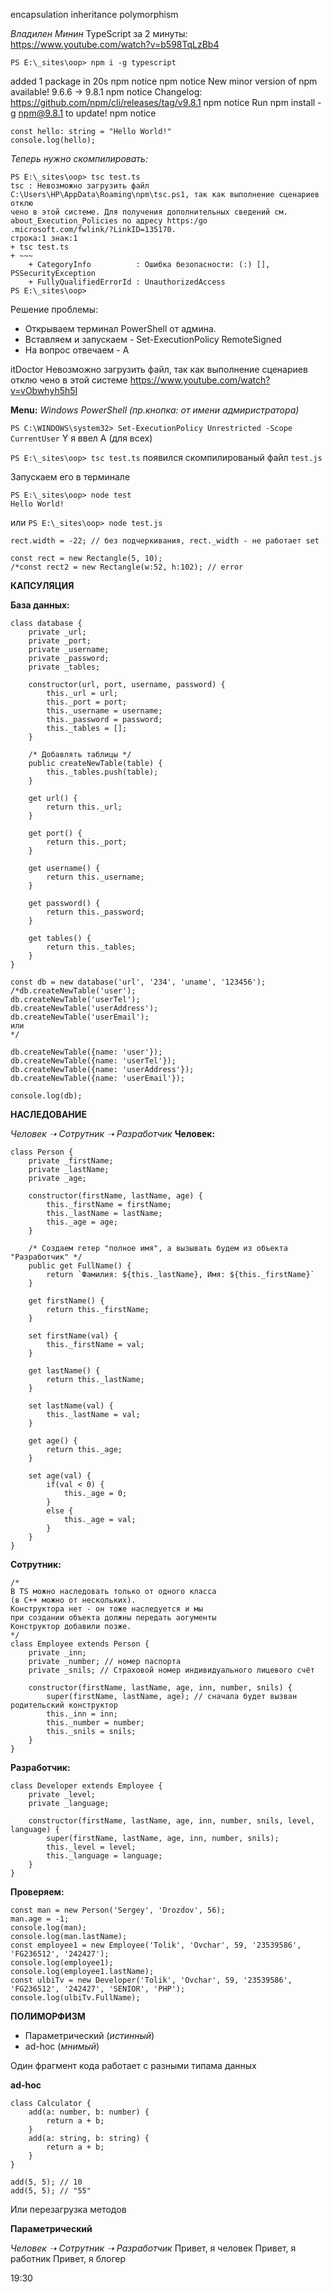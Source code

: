 encapsulation inheritance polymorphism

*Владилен Минин*
TypeScript за 2 минуты:
https://www.youtube.com/watch?v=b598TqLzBb4


`PS E:\_sites\oop> npm i -g typescript`

added 1 package in 20s
npm notice 
npm notice New minor version of npm available! 9.6.6 -> 9.8.1
npm notice Changelog: https://github.com/npm/cli/releases/tag/v9.8.1
npm notice Run npm install -g npm@9.8.1 to update!
npm notice 

```
const hello: string = "Hello World!"
console.log(hello);
```
*Теперь нужно скомпилировать:*
```
PS E:\_sites\oop> tsc test.ts
tsc : Невозможно загрузить файл C:\Users\HP\AppData\Roaming\npm\tsc.ps1, так как выполнение сценариев отклю
чено в этой системе. Для получения дополнительных сведений см. about_Execution_Policies по адресу https:/go 
.microsoft.com/fwlink/?LinkID=135170.
строка:1 знак:1
+ tsc test.ts
+ ~~~
    + CategoryInfo          : Ошибка безопасности: (:) [], PSSecurityException
    + FullyQualifiedErrorId : UnauthorizedAccess
PS E:\_sites\oop> 
```


Решение проблемы:
- Открываем терминал PowerShell от админа.
- Вставляем и запускаем - Set-ExecutionPolicy RemoteSigned
- На вопрос отвечаем - A



itDoctor 
Невозможно загрузить файл, так как выполнение сценариев отклю
чено в этой системе
https://www.youtube.com/watch?v=vObwhyh5h5I

**Menu:**
*Windows PowerShell (пр.кнопка: от имени адмиристратора)*

`PS C:\WINDOWS\system32> Set-ExecutionPolicy Unrestricted -Scope CurrentUser`
Y
я ввел A (для всех)

`PS E:\_sites\oop> tsc test.ts`
появился скомпилированый файл
`test.js`

Запускаем его в терминале
```
PS E:\_sites\oop> node test   
Hello World!
```
или
`PS E:\_sites\oop> node test.js`

```
rect.width = -22; // без подчеркивания, rect._width - не работает set

const rect = new Rectangle(5, 10);
/*const rect2 = new Rectangle(w:52, h:102); // error
```

**КАПСУЛЯЦИЯ**

**База данных:**
```
class database {
    private _url;
    private _port;
    private _username;
    private _password;
    private _tables;

    constructor(url, port, username, password) {
        this._url = url;
        this._port = port;
        this._username = username;
        this._password = password;
        this._tables = [];
    }

    /* Добавлять таблицы */
    public createNewTable(table) {
        this._tables.push(table);
    }

    get url() {
        return this._url;
    }

    get port() {
        return this._port;
    }

    get username() {
        return this._username;
    }

    get password() {
        return this._password;
    }

    get tables() {
        return this._tables;
    }
}

const db = new database('url', '234', 'uname', '123456');
/*db.createNewTable('user');
db.createNewTable('userTel');
db.createNewTable('userAddress');
db.createNewTable('userEmail');
или
*/

db.createNewTable({name: 'user'});
db.createNewTable({name: 'userTel'});
db.createNewTable({name: 'userAddress'});
db.createNewTable({name: 'userEmail'});

console.log(db);

```



**НАСЛЕДОВАНИЕ**

*Человек ➝ Сотрутник ➝ Разработчик*
**Человек:**
```
class Person {
    private _firstName;
    private _lastName;
    private _age;

    constructor(firstName, lastName, age) {
        this._firstName = firstName;
        this._lastName = lastName;
        this._age = age;
    }

    /* Создаем гетер "полное имя", а вызывать будем из объекта "Разработчик" */
    public get FullName() {
        return `Фамилия: ${this._lastName}, Имя: ${this._firstName}`
    }

    get firstName() {
        return this._firstName;
    }

    set firstName(val) {
        this._firstName = val;
    }

    get lastName() {
        return this._lastName;
    }

    set lastName(val) {
        this._lastName = val;
    }

    get age() {
        return this._age;
    }

    set age(val) {
        if(val < 0) {
            this._age = 0;
        }
        else {
            this._age = val;
        }
    }
}
```
**Сотрутник:**
```
/* 
В TS можно наследовать только от одного класса 
(в C++ можно от нескольких).
Конструктора нет - он тоже наследуется и мы 
при создании объекта должны передать аогументы
Конструктор добавили позже.
*/
class Employee extends Person {
    private _inn;
    private _number; // номер паспорта
    private _snils; // Страховой номер индивидуального лицевого счёт

    constructor(firstName, lastName, age, inn, number, snils) {
        super(firstName, lastName, age); // сначала будет вызван родительский конструктор
        this._inn = inn;
        this._number = number;
        this._snils = snils;
    }
}
```
**Разработчик:**
```
class Developer extends Employee {
    private _level;
    private _language;

    constructor(firstName, lastName, age, inn, number, snils, level, language) {
        super(firstName, lastName, age, inn, number, snils);
        this._level = level;
        this._language = language;
    }
}
```
**Проверяем:**
```
const man = new Person('Sergey', 'Drozdov', 56);
man.age = -1;
console.log(man);
console.log(man.lastName);
const employee1 = new Employee('Tolik', 'Ovchar', 59, '23539586', 'FG236512', '242427');
console.log(employee1);
console.log(employee1.lastName);
const ulbiTv = new Developer('Tolik', 'Ovchar', 59, '23539586', 'FG236512', '242427', 'SENIOR', 'PHP');
console.log(ulbiTv.FullName);
```



**ПОЛИМОРФИЗМ**
- Параметрический (*истинный*)
- ad-hoc (*мнимый*)

Один фрагмент кода работает с разными типама данных

**ad-hoc**
```
class Calculator {
    add(a: number, b: number) {
        return a + b;
    }
    add(a: string, b: string) {
        return a + b;
    }
}
```
```
add(5, 5); // 10
add(5, 5); // "55"
```

Или перезагрузка методов



**Параметрический**

*Человек ➝ Сотрутник ➝ Разработчик*
Привет, я человек
Привет, я работник
Привет, я блогер

19:30
